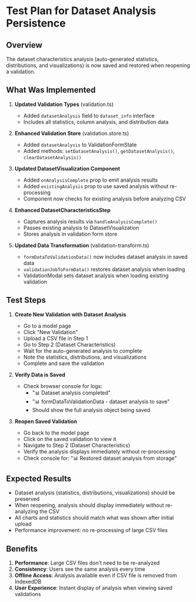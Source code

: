 # Test Plan for Dataset Analysis Persistence

## Overview
The dataset characteristics analysis (auto-generated statistics, distributions, and visualizations) is now saved and restored when reopening a validation.

## What Was Implemented

1. **Updated Validation Types** (validation.ts)
   - Added `datasetAnalysis` field to `dataset_info` interface
   - Includes all statistics, column analysis, and distribution data

2. **Enhanced Validation Store** (validation.store.ts)
   - Added `datasetAnalysis` to ValidationFormState
   - Added methods: `setDatasetAnalysis()`, `getDatasetAnalysis()`, `clearDatasetAnalysis()`

3. **Updated DatasetVisualization Component**
   - Added `onAnalysisComplete` prop to emit analysis results
   - Added `existingAnalysis` prop to use saved analysis without re-processing
   - Component now checks for existing analysis before analyzing CSV

4. **Enhanced DatasetCharacteristicsStep**
   - Captures analysis results via `handleAnalysisComplete()`
   - Passes existing analysis to DatasetVisualization
   - Stores analysis in validation form store

5. **Updated Data Transformation** (validation-transform.ts)
   - `formDataToValidationData()` now includes dataset analysis in saved data
   - `validationJobToFormData()` restores dataset analysis when loading
   - ValidationModal sets dataset analysis when loading existing validation

## Test Steps

1. **Create New Validation with Dataset Analysis**
   - Go to a model page
   - Click "New Validation"
   - Upload a CSV file in Step 1
   - Go to Step 2 (Dataset Characteristics)
   - Wait for the auto-generated analysis to complete
   - Note the statistics, distributions, and visualizations
   - Complete and save the validation

2. **Verify Data is Saved**
   - Check browser console for logs:
     - "📊 Dataset analysis completed"
     - "📊 formDataToValidationData - dataset analysis to save"
     - Should show the full analysis object being saved

3. **Reopen Saved Validation**
   - Go back to the model page
   - Click on the saved validation to view it
   - Navigate to Step 2 (Dataset Characteristics)
   - Verify the analysis displays immediately without re-processing
   - Check console for: "📊 Restored dataset analysis from storage"

## Expected Results

- Dataset analysis (statistics, distributions, visualizations) should be preserved
- When reopening, analysis should display immediately without re-analyzing the CSV
- All charts and statistics should match what was shown after initial upload
- Performance improvement: no re-processing of large CSV files

## Benefits

1. **Performance**: Large CSV files don't need to be re-analyzed
2. **Consistency**: Users see the same analysis every time
3. **Offline Access**: Analysis available even if CSV file is removed from IndexedDB
4. **User Experience**: Instant display of analysis when viewing saved validations